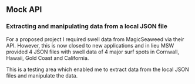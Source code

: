 ## Mock API 

### Extracting and manipulating data from a local JSON file
For a proposed project I required swell data from MagicSeaweed via their API. However, this is now closed to new applications and in lieu MSW provided 4 JSON files with swell data of 4 major surf spots in Cornwall, Hawaii, Gold Coast and California. 

This is a testing area which enabled me to extract data from the local JSON files and manipulate the data.

